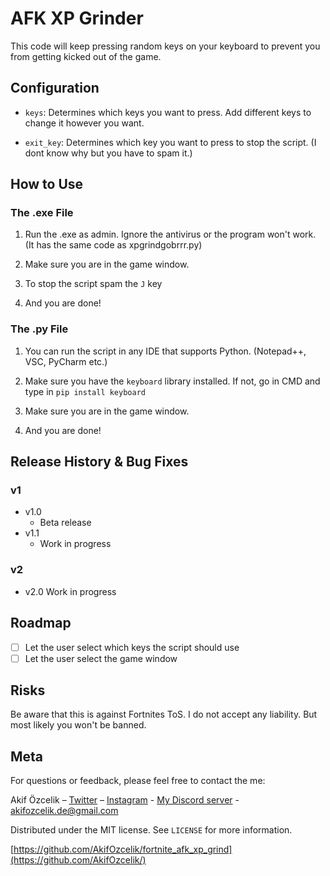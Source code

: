 # AFK XP Grinder

This code will keep pressing random keys on your keyboard to prevent you from getting kicked out of the game.

## Configuration

- `keys`: Determines which keys you want to press. Add different keys to change it however you want.

- `exit_key`: Determines which key you want to press to stop the script. (I dont know why but you have to spam it.)

## How to Use

### The .exe File

1. Run the .exe as admin. Ignore the antivirus or the program won't work. (It has the same code as xpgrindgobrrr.py)

2. Make sure you are in the game window.

3. To stop the script spam the `J` key

4. And you are done!

### The .py File

1. You can run the script in any IDE that supports Python. (Notepad++, VSC, PyCharm etc.)

2. Make sure you have the `keyboard` library installed. If not, go in CMD and type in `pip install keyboard`

3. Make sure you are in the game window.

4.  And you are done!

## Release History & Bug Fixes

### v1
* v1.0
    * Beta release
* v1.1
    * Work in progress

### v2
* v2.0
    Work in progress

## Roadmap

- [ ] Let the user select which keys the script should use
- [ ] Let the user select the game window

## Risks

Be aware that this is against Fortnites ToS. I do not accept any liability. But most likely you won't be banned.

## Meta

For questions or feedback, please feel free to contact the me:

Akif Özcelik – [Twitter](https://twitter.com/akifzclk) – [Instagram](https://www.instagram.com/iamakifzclk/) - [My Discord server](https://discord.gg/6PRazmg9fs) - akifozcelik.de@gmail.com

Distributed under the MIT license. See `LICENSE` for more information.

[https://github.com/AkifOzcelik/fortnite_afk_xp_grind](https://github.com/AkifOzcelik/)
